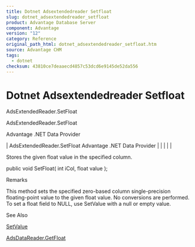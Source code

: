 ```yaml
---
title: Dotnet Adsextendedreader Setfloat
slug: dotnet_adsextendedreader_setfloat
product: Advantage Database Server
component: Advantage
version: "12"
category: Reference
original_path_html: dotnet_adsextendedreader_setfloat.htm
source: Advantage CHM
tags:
  - dotnet
checksum: 43810ce7deaaecd4857c53dcd6e9145de52da556
---
```


# Dotnet Adsextendedreader Setfloat

AdsExtendedReader.SetFloat

AdsExtendedReader.SetFloat

Advantage .NET Data Provider

| AdsExtendedReader.SetFloat  Advantage .NET Data Provider |  |  |  |  |

Stores the given float value in the specified column.

public void SetFloat( int iCol, float value );

Remarks

This method sets the specified zero-based column single-precision floating-point value to the given float value. No conversions are performed. To set a float field to NULL, use SetValue with a null or empty value.

See Also

[SetValue](dotnet_adsextendedreader_setvalue.md)

[AdsDataReader.GetFloat](dotnet_adsdatareader_getfloat.md)
